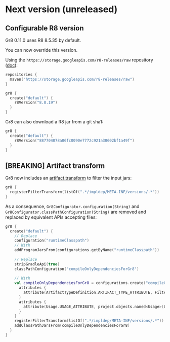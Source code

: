 # Next version (unreleased)


## Configurable R8 version

Gr8 0.11.0 uses R8 8.5.35 by default.

You can now override this version. 

Using the `https://storage.googleapis.com/r8-releases/raw` repository ([doc](https://r8.googlesource.com/r8)):

```kotlin
repositories {
  maven("https://storage.googleapis.com/r8-releases/raw")
}

gr8 {
  create("default") {
    r8Version("8.8.19")
  }
}
```

Gr8 can also download a R8 jar from a git sha1:

```kotlin
gr8 {
  create("default") {
    r8Version("887704078a06fc0090e7772c921a30602bf1a49f")
  }
}
```

## [BREAKING] Artifact transform

Gr8 now includes an [artifact transform](https://docs.gradle.org/current/userguide/artifact_transforms.html) to filter the input jars:

```kotlin
gr8 {
  registerFilterTransform(listOf(".*/impldep/META-INF/versions/.*"))
}
```

As a consequence, `Gr8Configurator.configuration(String)` and `Gr8Configurator.classPathConfiguration(String)` are removed and replaced by equivalent APIs accepting files:

```kotlin
gr8 {
  create("default") {
    // Replace
    configuration("runtimeClasspath")
    // With
    addProgramJarsFrom(configurations.getByName("runtimeClasspath"))
    
    // Replace
    stripGradleApi(true)
    classPathConfiguration("compileOnlyDependenciesForGr8")
    
    // With
    val compileOnlyDependenciesForGr8 = configurations.create("compileOnlyDependenciesForGr8") {
      attributes {
        attribute(ArtifactTypeDefinition.ARTIFACT_TYPE_ATTRIBUTE, FilterTransform.artifactType)
      }
      attributes {
        attribute(Usage.USAGE_ATTRIBUTE, project.objects.named<Usage>(Usage.JAVA_API))
      }
    }
    registerFilterTransform(listOf(".*/impldep/META-INF/versions/.*"))
    addClassPathJarsFrom(compileOnlyDependenciesForGr8)
  }
}

```
